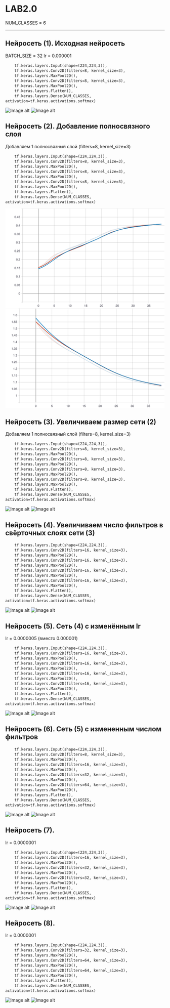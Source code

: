 # LAB2.0

NUM_CLASSES = 6

____________________________________________________________________________________
  ## Нейросеть (1). Исходная нейросеть

  BATCH_SIZE = 32
  lr = 0.000001
   
        tf.keras.layers.Input(shape=(224,224,3)),
        tf.keras.layers.Conv2D(filters=8, kernel_size=3),
        tf.keras.layers.MaxPool2D(),
        tf.keras.layers.Conv2D(filters=8, kernel_size=3),
        tf.keras.layers.MaxPool2D(),
        tf.keras.layers.Flatten(),
        tf.keras.layers.Dense(NUM_CLASSES, activation=tf.keras.activations.softmax)
      
  ![Image alt](https://raw.githubusercontent.com/InvSl/MMPMI.Lab2/c1f799a972a9c163a57f346b8acd56906385da56/tensorboard/epoch_categorical_accuracy%20(1).svg)
  ![Image alt](https://raw.githubusercontent.com/InvSl/MMPMI.Lab2/c1f799a972a9c163a57f346b8acd56906385da56/tensorboard/epoch_loss%20(1).svg)
   
  ## Нейросеть (2). Добавление полносвязного слоя 
  
  Добавляем 1 полносвязный слой (filters=8, kernel_size=3)
  
        tf.keras.layers.Input(shape=(224,224,3)),
        tf.keras.layers.Conv2D(filters=8, kernel_size=3),
        tf.keras.layers.MaxPool2D(),
        tf.keras.layers.Conv2D(filters=8, kernel_size=3),
        tf.keras.layers.MaxPool2D(),
        tf.keras.layers.Conv2D(filters=8, kernel_size=3),
        tf.keras.layers.MaxPool2D(),
        tf.keras.layers.Flatten(),
        tf.keras.layers.Dense(NUM_CLASSES, activation=tf.keras.activations.softmax)
       
  ![Image alt](https://raw.githubusercontent.com/InvSl/MMPMI.Lab2/c1f799a972a9c163a57f346b8acd56906385da56/tensorboard/epoch_categorical_accuracy%20(2).svg)
  ![Image alt](https://raw.githubusercontent.com/InvSl/MMPMI.Lab2/c1f799a972a9c163a57f346b8acd56906385da56/tensorboard/epoch_loss%20(2).svg)
        
  ## Нейросеть (3). Увеличиваем размер сети (2)
  
   Добавляем 1 полносвязный слой (filters=8, kernel_size=3)
   
        tf.keras.layers.Input(shape=(224,224,3)),
        tf.keras.layers.Conv2D(filters=8, kernel_size=3),
        tf.keras.layers.MaxPool2D(),
        tf.keras.layers.Conv2D(filters=8, kernel_size=3),
        tf.keras.layers.MaxPool2D(),
        tf.keras.layers.Conv2D(filters=8, kernel_size=3),
        tf.keras.layers.MaxPool2D(),
        tf.keras.layers.Conv2D(filters=8, kernel_size=3),
        tf.keras.layers.MaxPool2D(),
        tf.keras.layers.Flatten(),
        tf.keras.layers.Dense(NUM_CLASSES, activation=tf.keras.activations.softmax)
  
  ![Image alt](https://raw.githubusercontent.com/InvSl/MMPMI.Lab2/c1f799a972a9c163a57f346b8acd56906385da56/tensorboard/epoch_categorical_accuracy%20(3).svg)
  ![Image alt](https://raw.githubusercontent.com/InvSl/MMPMI.Lab2/c1f799a972a9c163a57f346b8acd56906385da56/tensorboard/epoch_loss%20(3).svg)
        
  ## Нейросеть (4). Увеличиваем число фильтров в свёрточных слоях сети (3) 
  
        tf.keras.layers.Input(shape=(224,224,3)),
        tf.keras.layers.Conv2D(filters=16, kernel_size=3),
        tf.keras.layers.MaxPool2D(),
        tf.keras.layers.Conv2D(filters=16, kernel_size=3),
        tf.keras.layers.MaxPool2D(),
        tf.keras.layers.Conv2D(filters=16, kernel_size=3),
        tf.keras.layers.MaxPool2D(),
        tf.keras.layers.Conv2D(filters=16, kernel_size=3),
        tf.keras.layers.MaxPool2D(),
        tf.keras.layers.Flatten(),
        tf.keras.layers.Dense(NUM_CLASSES, activation=tf.keras.activations.softmax)
      
  ![Image alt](https://raw.githubusercontent.com/InvSl/MMPMI.Lab2/c1f799a972a9c163a57f346b8acd56906385da56/tensorboard/epoch_categorical_accuracy%20(4).svg)
  ![Image alt](https://raw.githubusercontent.com/InvSl/MMPMI.Lab2/c1f799a972a9c163a57f346b8acd56906385da56/tensorboard/epoch_loss%20(4).svg)
   
  ## Нейросеть (5). Сеть (4) с изменённым lr
  
  lr = 0.0000005 (вместо 0.000001)
  
        tf.keras.layers.Input(shape=(224,224,3)),
        tf.keras.layers.Conv2D(filters=16, kernel_size=3),
        tf.keras.layers.MaxPool2D(),
        tf.keras.layers.Conv2D(filters=16, kernel_size=3),
        tf.keras.layers.MaxPool2D(),
        tf.keras.layers.Conv2D(filters=16, kernel_size=3),
        tf.keras.layers.MaxPool2D(),
        tf.keras.layers.Conv2D(filters=16, kernel_size=3),
        tf.keras.layers.MaxPool2D(),
        tf.keras.layers.Flatten(),
        tf.keras.layers.Dense(NUM_CLASSES, activation=tf.keras.activations.softmax)
      
  ![Image alt](https://raw.githubusercontent.com/InvSl/MMPMI.Lab2/c1f799a972a9c163a57f346b8acd56906385da56/tensorboard/epoch_categorical_accuracy%20(5).svg)
  ![Image alt](https://raw.githubusercontent.com/InvSl/MMPMI.Lab2/c1f799a972a9c163a57f346b8acd56906385da56/tensorboard/epoch_loss%20(5).svg)
   
  ## Нейросеть (6). Сеть (5) с измененным числом фильтров
  
        tf.keras.layers.Input(shape=(224,224,3)),
        tf.keras.layers.Conv2D(filters=8, kernel_size=3),
        tf.keras.layers.MaxPool2D(),
        tf.keras.layers.Conv2D(filters=16, kernel_size=3),
        tf.keras.layers.MaxPool2D(),
        tf.keras.layers.Conv2D(filters=32, kernel_size=3),
        tf.keras.layers.MaxPool2D(),
        tf.keras.layers.Conv2D(filters=64, kernel_size=3),
        tf.keras.layers.MaxPool2D(),
        tf.keras.layers.Flatten(),
        tf.keras.layers.Dense(NUM_CLASSES, activation=tf.keras.activations.softmax)
      
  ![Image alt](https://raw.githubusercontent.com/InvSl/MMPMI.Lab2/c1f799a972a9c163a57f346b8acd56906385da56/tensorboard/epoch_categorical_accuracy%20(6).svg)
  ![Image alt](https://raw.githubusercontent.com/InvSl/MMPMI.Lab2/c1f799a972a9c163a57f346b8acd56906385da56/tensorboard/epoch_loss%20(6).svg)
  
  ## Нейросеть (7).
  
  lr = 0.0000001
  
        tf.keras.layers.Input(shape=(224,224,3)),
        tf.keras.layers.Conv2D(filters=16, kernel_size=3),
        tf.keras.layers.MaxPool2D(),
        tf.keras.layers.Conv2D(filters=32, kernel_size=3),
        tf.keras.layers.MaxPool2D(),
        tf.keras.layers.Conv2D(filters=32, kernel_size=3),
        tf.keras.layers.MaxPool2D(),
        tf.keras.layers.Flatten(),
        tf.keras.layers.Dense(NUM_CLASSES, activation=tf.keras.activations.softmax)
      
  ![Image alt](https://raw.githubusercontent.com/InvSl/MMPMI.Lab2/c1f799a972a9c163a57f346b8acd56906385da56/tensorboard/epoch_categorical_accuracy%20(7).svg)
  ![Image alt](https://raw.githubusercontent.com/InvSl/MMPMI.Lab2/c1f799a972a9c163a57f346b8acd56906385da56/tensorboard/epoch_loss%20(7).svg)


 ## Нейросеть (8).
  
  lr = 0.0000001
  
        tf.keras.layers.Input(shape=(224,224,3)),
        tf.keras.layers.Conv2D(filters=32, kernel_size=3),
        tf.keras.layers.MaxPool2D(),
        tf.keras.layers.Conv2D(filters=64, kernel_size=3),
        tf.keras.layers.MaxPool2D(),
        tf.keras.layers.Conv2D(filters=64, kernel_size=3),
        tf.keras.layers.MaxPool2D(),
        tf.keras.layers.Flatten(),
        tf.keras.layers.Dense(NUM_CLASSES, activation=tf.keras.activations.softmax)
      
  ![Image alt](https://raw.githubusercontent.com/InvSl/MMPMI.Lab2/c1f799a972a9c163a57f346b8acd56906385da56/tensorboard/epoch_categorical_accuracy%20(8).svg)
  ![Image alt](https://raw.githubusercontent.com/InvSl/MMPMI.Lab2/c1f799a972a9c163a57f346b8acd56906385da56/tensorboard/epoch_loss%20(8).svg)
